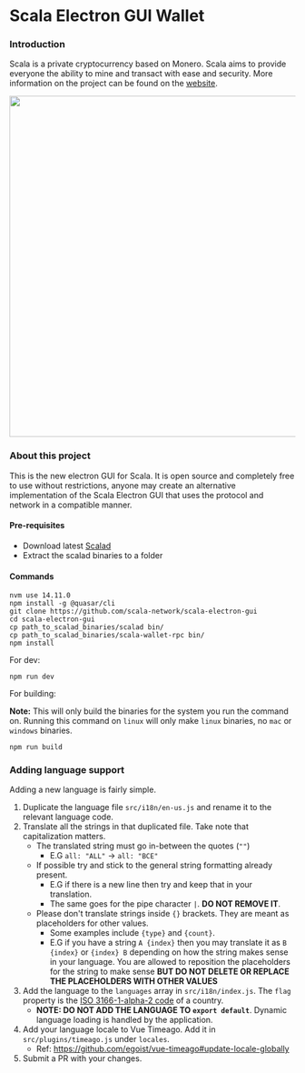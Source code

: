# Scala Electron GUI Wallet

### Introduction

Scala is a private cryptocurrency based on Monero. Scala aims to provide everyone the ability to mine and transact with ease and security. More information on the project can be found on the [website](https://scalaproject.io).

<p align="center">
 <img src="https://i.imgur.com/M6IsWEa.png" width="600">
</p>

### About this project

This is the new electron GUI for Scala. It is open source and completely free to use without restrictions, anyone may create an alternative implementation of the Scala Electron GUI that uses the protocol and network in a compatible manner.

#### Pre-requisites

- Download latest [Scalad](https://github.com/scala-network/scala/releases/latest)
- Extract the scalad binaries to a folder

#### Commands

```
nvm use 14.11.0
npm install -g @quasar/cli
git clone https://github.com/scala-network/scala-electron-gui
cd scala-electron-gui
cp path_to_scalad_binaries/scalad bin/
cp path_to_scalad_binaries/scala-wallet-rpc bin/
npm install
```

For dev:

```
npm run dev
```

For building:

**Note:** This will only build the binaries for the system you run the command on. Running this command on `linux` will only make `linux` binaries, no `mac` or `windows` binaries.

```
npm run build
```

### Adding language support

Adding a new language is fairly simple.

1. Duplicate the language file `src/i18n/en-us.js` and rename it to the relevant language code.
2. Translate all the strings in that duplicated file. Take note that capitalization matters.
   - The translated string must go in-between the quotes (`""`)
     - E.G `all: "ALL"` -> `all: "ВСЕ"`
   - If possible try and stick to the general string formatting already present.
     - E.G if there is a new line then try and keep that in your translation.
     - The same goes for the pipe character `|`. **DO NOT REMOVE IT**.
   - Please don't translate strings inside `{}` brackets. They are meant as placeholders for other values.
     - Some examples include `{type}` and `{count}`.
     - E.G if you have a string `A {index}` then you may translate it as `B {index}` or `{index} B` depending on how the string makes sense in your language. You are allowed to reposition the placeholders for the string to make sense **BUT DO NOT DELETE OR REPLACE THE PLACEHOLDERS WITH OTHER VALUES**
3. Add the language to the `languages` array in `src/i18n/index.js`. The `flag` property is the [ISO 3166-1-alpha-2 code](https://www.iso.org/obp/ui/#search/code/) of a country.
   - **NOTE: DO NOT ADD THE LANGUAGE TO `export default`**. Dynamic language loading is handled by the application.
4. Add your language locale to Vue Timeago. Add it in `src/plugins/timeago.js` under `locales`.
   - Ref: https://github.com/egoist/vue-timeago#update-locale-globally
5. Submit a PR with your changes.

